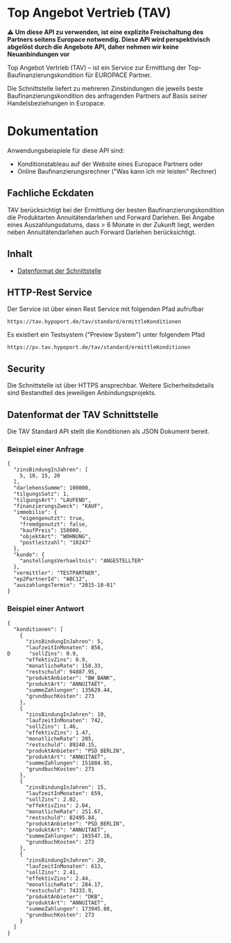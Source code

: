  
# Top Angebot Vertrieb (TAV)
 
⚠️ **Um diese API zu verwenden, ist eine explizite Freischaltung des Partners seitens Europace notwendig. Diese API wird perspektivisch abgelöst durch die Angebote API, daher nehmen wir keine Neuanbindungen vor**

Top Angebot Vertrieb (TAV) – ist ein Service zur Ermittlung der Top-Baufinanzierungskondition für EUROPACE Partner.

Die Schnittstelle liefert zu mehreren Zinsbindungen die jeweils beste Baufinanzierungskondition des anfragenden Partners auf Basis seiner Handelsbeziehungen in Europace.



# Dokumentation

Anwendungsbeispiele für diese API sind:
 
* Konditionstableau auf der Website eines Europace Partners oder
* Online Baufinanzierungsrechner ("Was kann ich mir leisten" Rechner)
 
## Fachliche Eckdaten
 
TAV berücksichtigt bei der Ermittlung der besten Baufinanzierungskondition die Produktarten Annuitätendarlehen und Forward Darlehen.
Bei Angabe eines Auszahlungsdatums, dass > 6 Monate in der Zukunft liegt, werden neben Annuitätendarlehen auch Forward Darlehen berücksichtigt.

## Inhalt
* [Datenformat der Schnittstelle](#datenformat-der-tav-schnittstelle)

## HTTP-Rest Service
Der Service ist über einen Rest Service mit folgenden Pfad aufrufbar
```
https://tav.hypoport.de/tav/standard/ermittleKonditionen
```
Es existiert ein Testsystem ("Preview System") unter folgendem Pfad
```
https://pv.tav.hypoport.de/tav/standard/ermittleKonditionen
```

## Security
Die Schnittstelle ist über HTTPS ansprechbar. Weitere Sicherheitsdetails sind Bestandteil des jeweiligen Anbindungsprojekts.

## Datenformat der TAV Schnittstelle

Die TAV Standard API stellt die Konditionen als JSON Dokument bereit.

### Beispiel einer Anfrage
```
{
  "zinsBindungInJahren": [
    5, 10, 15, 20
  ],
  "darlehensSumme": 100000,
  "tilgungsSatz": 1,
  "tilgungsArt": "LAUFEND",
  "finanzierungsZweck": "KAUF",
  "immobilie": {
    "eigengenutzt": true,
    "fremdgenutzt": false,
    "kaufPreis": 150000,
    "objektArt": "WOHNUNG",
    "postleitzahl": "10247"
  },
  "kunde": {
    "anstellungsVerhaeltnis": "ANGESTELLTER"
  },
  "vermittler": "TESTPARTNER",
  "ep2PartnerId": "ABC12",
  "auszahlungsTermin": "2015-10-01"
}
```
 

### Beispiel einer Antwort
```
{
  "konditionen": [
    {
      "zinsBindungInJahren": 5,
      "laufzeitInMonaten": 858,
D      "sollZins": 0.9,
      "effektivZins": 0.9,
      "monatlicheRate": 158.33,
      "restschuld": 94887.95,
      "produktAnbieter": "BW_BANK",
      "produktArt": "ANNUITAET",
      "summeZahlungen": 135629.44,
      "grundbuchKosten": 273
    },
    {
      "zinsBindungInJahren": 10,
      "laufzeitInMonaten": 742,
      "sollZins": 1.46,
      "effektivZins": 1.47,
      "monatlicheRate": 205,
      "restschuld": 89240.15,
      "produktAnbieter": "PSD_BERLIN",
      "produktArt": "ANNUITAET",
      "summeZahlungen": 151884.95,
      "grundbuchKosten": 273
    },
    {
      "zinsBindungInJahren": 15,
      "laufzeitInMonaten": 659,
      "sollZins": 2.02,
      "effektivZins": 2.04,
      "monatlicheRate": 251.67,
      "restschuld": 82495.84,
      "produktAnbieter": "PSD_BERLIN",
      "produktArt": "ANNUITAET",
      "summeZahlungen": 165547.16,
      "grundbuchKosten": 273
    },
    {
      "zinsBindungInJahren": 20,
      "laufzeitInMonaten": 613,
      "sollZins": 2.41,
      "effektivZins": 2.44,
      "monatlicheRate": 284.17,
      "restschuld": 74333.9,
      "produktAnbieter": "DKB",
      "produktArt": "ANNUITAET",
      "summeZahlungen": 173945.08,
      "grundbuchKosten": 273
    }
  ]
}
```


